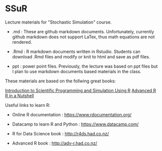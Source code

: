 # SSuR

Lecture materials for "Stochastic Simulation" course.

* .md : These are github markdown documents. Unfortunately, currently github markdown does not support LaTex, thus math equations are not rendered.

* .Rmd : R markdown documents written in Rstudio. Students can download .Rmd files and modify or knit to html and save as pdf files.

* ppt : power point files. Previously, the lecture was based on ppt files but I plan to use markdown documents based materials in the class. 


These materials are based on the follwing great books:

[Introduction to Scientific Programming and Simulation Using R](https://www.amazon.com/Introduction-Scientific-Programming-Simulation-Chapman/dp/1420068725)
[Advanced R](https://www.amazon.com/Advanced-Chapman-Hall-Hadley-Wickham/dp/1466586966)
[R in a Nutshell](https://www.amazon.com/R-Nutshell-Desktop-Quick-Reference/dp/144931208X)


Useful links to learn R:

* Online R documentation : https://www.rdocumentation.org/

* Datacamp to learn R and Python : https://www.datacamp.com/

* R for Data Science book : http://r4ds.had.co.nz/

* Advanced R book : http://adv-r.had.co.nz/

